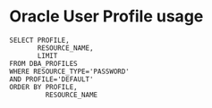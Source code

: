 # Oracle User Profile usage 

```
SELECT PROFILE,
       RESOURCE_NAME,
       LIMIT
FROM DBA_PROFILES
WHERE RESOURCE_TYPE='PASSWORD'
AND PROFILE='DEFAULT'
ORDER BY PROFILE,
         RESOURCE_NAME
```
